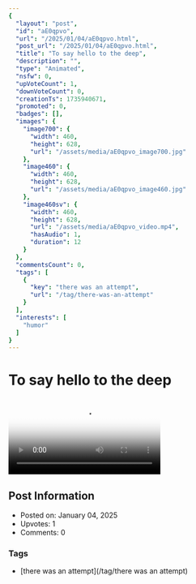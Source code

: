```yaml
---
{
  "layout": "post",
  "id": "aE0qpvo",
  "url": "/2025/01/04/aE0qpvo.html",
  "post_url": "/2025/01/04/aE0qpvo.html",
  "title": "To say hello to the deep",
  "description": "",
  "type": "Animated",
  "nsfw": 0,
  "upVoteCount": 1,
  "downVoteCount": 0,
  "creationTs": 1735940671,
  "promoted": 0,
  "badges": [],
  "images": {
    "image700": {
      "width": 460,
      "height": 628,
      "url": "/assets/media/aE0qpvo_image700.jpg"
    },
    "image460": {
      "width": 460,
      "height": 628,
      "url": "/assets/media/aE0qpvo_image460.jpg"
    },
    "image460sv": {
      "width": 460,
      "height": 628,
      "url": "/assets/media/aE0qpvo_video.mp4",
      "hasAudio": 1,
      "duration": 12
    }
  },
  "commentsCount": 0,
  "tags": [
    {
      "key": "there was an attempt",
      "url": "/tag/there-was-an-attempt"
    }
  ],
  "interests": [
    "humor"
  ]
}
---
```


# To say hello to the deep

<video controls playsinline loop poster="/assets/media/aE0qpvo_image460.jpg">
  <source src="/assets/media/aE0qpvo_video.mp4" type="video/mp4">
  Your browser does not support the video tag.
</video>

## Post Information

- Posted on: January 04, 2025
- Upvotes: 1
- Comments: 0

### Tags

- [there was an attempt](/tag/there was an attempt)
